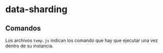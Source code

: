 # data-sharding

## Comandos

Los archivos `temp.js` indican los comando que hay que ejecutar una vez dentro de su instancia.
